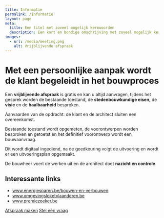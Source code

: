 ```yaml
---
title: Informatie
permalink: /informatie
layout: page
meta:
  title: Een titel met zoveel mogelijk kernwoorden
  description: Een kort en bondige omschrijving met zoveel mogelijk kernwoorden zoals architect, nieuwbouw, verbouwingen, renovaties...
images:
  - url: /media/meeting.png
    alt: Vrijblijvende afspraak
---
```

# Met een persoonlijke aanpak wordt de klant begeleidt in het bouwproces

Een **vrijblijvende afspraak** is gratis en kan u altijd aanvragen, tijdens
het gesprek worden de bestaande toestand, de **stedenbouwkundige eisen**,
de **visie** en de **haalbaarheid** besproken.

Aanvaarden van de opdracht: de klant en de architect sluiten een overeenkomst.

Bestaande toestand wordt opgemeten, de voorontwerpen worden besproken en getoetst
en het definitief voorontwerp wordt een bouwaanvraag.

Dit wordt digitaal ingediend, na de goedkeuring volgt de uitvoering en wordt er
een uitvoeringsplan opgemaakt.

De bouwheer voert de werken uit en de architect doet **nazicht en controle**.


## Interessante links

<ul class="links">
<li><a href="http://www.energiesparen.be/bouwen-en-verbouwen" target="_blank">www.energiesparen.be/bouwen-en-verbouwen</a></li>
<li><a href="http://www.omgevingsloketvlaanderen.be" target="_blank">www.omgevingsloketvlaanderen.be</a></li>
<li><a href="http://www.premiezoeker.be" target="_blank">www.premiezoeker.be</a></li>
</ul>


<div class="buttons">
<a href="/#contact" class="button">Afspraak maken</a>
<a href="/#contact" class="button">Stel een vraag</a>
</div>
